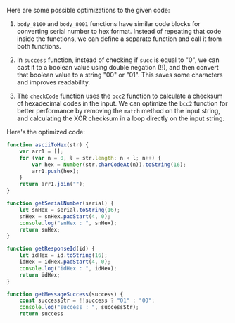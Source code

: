 Here are some possible optimizations to the given code:

1. `body_8100` and `body_8001` functions have similar code blocks for converting serial number to hex format. Instead of repeating that code inside the functions, we can define a separate function and call it from both functions.

2. In `success` function, instead of checking if `succ` is equal to "0", we can cast it to a boolean value using double negation (!!), and then convert that boolean value to a string "00" or "01". This saves some characters and improves readability.

3. The `checkCode` function uses the `bcc2` function to calculate a checksum of hexadecimal codes in the input. We can optimize the `bcc2` function for better performance by removing the `match` method on the input string, and calculating the XOR checksum in a loop directly on the input string.

Here's the optimized code:

```javascript
function asciiToHex(str) {
    var arr1 = [];
    for (var n = 0, l = str.length; n < l; n++) {
        var hex = Number(str.charCodeAt(n)).toString(16);
        arr1.push(hex);
    }
    return arr1.join("");
}

function getSerialNumber(serial) {
    let snHex = serial.toString(16);
    snHex = snHex.padStart(4, 0);
    console.log("snHex : ", snHex);
    return snHex;
}

function getResponseId(id) {
    let idHex = id.toString(16);
    idHex = idHex.padStart(4, 0);
    console.log("idHex : ", idHex);
    return idHex;
}

function getMessageSuccess(success) {
    const successStr = !!success ? "01" : "00";
    console.log("success : ", successStr);
    return success 
 ```
